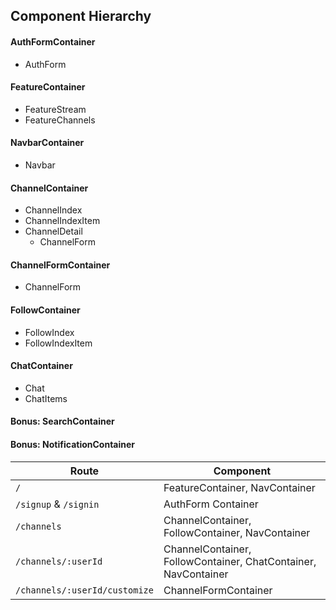 ## Component Hierarchy

#### AuthFormContainer
- AuthForm

#### FeatureContainer
- FeatureStream
- FeatureChannels

#### NavbarContainer
- Navbar

#### ChannelContainer
- ChannelIndex
- ChannelIndexItem
- ChannelDetail
  - ChannelForm

#### ChannelFormContainer
- ChannelForm

#### FollowContainer
- FollowIndex
- FollowIndexItem

#### ChatContainer
- Chat
- ChatItems

#### Bonus: SearchContainer

#### Bonus: NotificationContainer

|Route|Component|
|-----|---------|
|`/`|FeatureContainer, NavContainer|
|`/signup` & `/signin`| AuthForm Container|
|`/channels`|ChannelContainer, FollowContainer, NavContainer|
|`/channels/:userId`|ChannelContainer, FollowContainer, ChatContainer, NavContainer|
|`/channels/:userId/customize`|ChannelFormContainer|

